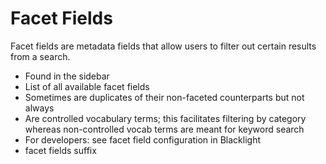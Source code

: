 # Facet Fields

Facet fields are metadata fields that allow users to filter out certain results from a search.
* Found in the sidebar
* List of all available facet fields
* Sometimes are duplicates of their non-faceted counterparts but not always
* Are controlled vocabulary terms; this facilitates filtering by category whereas non-controlled vocab terms are meant for keyword search
* For developers: see facet field configuration in Blacklight
* facet fields suffix

